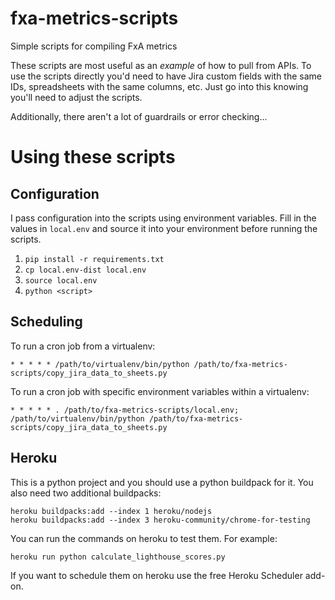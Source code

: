 # fxa-metrics-scripts
Simple scripts for compiling FxA metrics

These scripts are most useful as an _example_ of how to pull from APIs.  To use
the scripts directly you'd need to have Jira custom fields with the same IDs,
spreadsheets with the same columns, etc.  Just go into this knowing you'll need
to adjust the scripts.

Additionally, there aren't a lot of guardrails or error checking...




# Using these scripts

## Configuration

I pass configuration into the scripts using environment variables.  Fill in the
values in `local.env` and source it into your environment before running the
scripts.
1. `pip install -r requirements.txt`
2. `cp local.env-dist local.env`
3. `source local.env`
4. `python <script>`

## Scheduling

To run a cron job from a virtualenv:

```
* * * * * /path/to/virtualenv/bin/python /path/to/fxa-metrics-scripts/copy_jira_data_to_sheets.py
```

To run a cron job with specific environment variables within a virtualenv:

```
* * * * * . /path/to/fxa-metrics-scripts/local.env; /path/to/virtualenv/bin/python /path/to/fxa-metrics-scripts/copy_jira_data_to_sheets.py
```


## Heroku

This is a python project and you should use a python buildpack for it.  You also need two additional buildpacks:

```
heroku buildpacks:add --index 1 heroku/nodejs
heroku buildpacks:add --index 3 heroku-community/chrome-for-testing
```

You can run the commands on heroku to test them.  For example:

```
heroku run python calculate_lighthouse_scores.py
```

If you want to schedule them on heroku use the free Heroku Scheduler add-on.